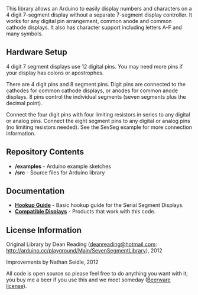 This library allows an Arduino to easily display numbers and characters on a 4 digit 7-segment display without a separate 7-segment display controller.
It works for any digital pin arrangement, common anode and common cathode displays. It also has character support including letters A-F and many symbols. 

Hardware Setup
--------------
4 digit 7 segment displays use 12 digital pins. You may need more pins if your display has colons or apostrophes.

There are 4 digit pins and 8 segment pins. Digit pins are connected to the cathodes for common cathode displays, or anodes for common anode displays. 8 pins control the individual segments (seven segments plus the decimal point). 

Connect the four digit pins with four limiting resistors in series to any digital or analog pins. Connect the eight segment pins to any digital or analog pins (no limiting resistors needed). See the SevSeg example for more connection information.

Repository Contents
-------------------

* **/examples** - Arduino example sketches
* **/src** - Source files for Arduino library

Documentation
--------------
* **[Hookup Guide](https://learn.sparkfun.com/tutorials/using-the-serial-7-segment-display)** - Basic hookup guide for the Serial Segment Displays.
* **[Compatible Displays](https://www.sparkfun.com/wish_lists/120699)** - Products that work with this code. 

License Information
-------------------
Original Library by Dean Reading (deanreading@hotmail.com: http://arduino.cc/playground/Main/SevenSegmentLibrary), 2012

Improvements by Nathan Seidle, 2012

All code is open source so please feel free to do anything you want with it; you buy me a beer if you use this and we meet someday ([Beerware license](http://en.wikipedia.org/wiki/Beerware)).
